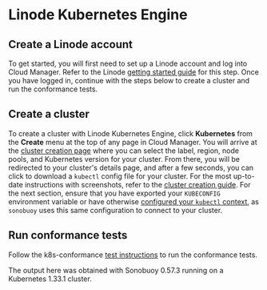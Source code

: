 # Linode Kubernetes Engine

## Create a Linode account

To get started, you will first need to set up a Linode account and log into Cloud Manager. Refer to the Linode [getting
started guide](https://techdocs.akamai.com/cloud-computing/docs/getting-started) for this step. Once you have
logged in, continue with the steps below to create a cluster and run the
conformance tests.

## Create a cluster

To create a cluster with Linode Kubernetes Engine, click **Kubernetes** from the
**Create** menu at the top of any page in Cloud Manager. You will arrive at
the [cluster creation page](https://cloud.linode.com/kubernetes/create) where
you can select the label, region, node pools, and Kubernetes version for your
cluster. From there, you will be redirected to your cluster's details page, and
after a few seconds, you can click to download a `kubectl` config file for your
cluster. For the most up-to-date instructions with screenshots, refer to the [cluster creation
guide](https://techdocs.akamai.com/cloud-computing/docs/create-a-cluster).
For the next section, ensure that you have exported your `KUBECONFIG`
environment variable or have otherwise [configured
your `kubectl`
context](https://kubernetes.io/docs/tasks/access-application-cluster/configure-access-multiple-clusters/),
as `sonobuoy` uses this same configuration to connect to your cluster.

## Run conformance tests

Follow the k8s-conformance
[test instructions](https://github.com/cncf/k8s-conformance/blob/master/instructions.md)
to run the conformance tests.

The output here was obtained with Sonobuoy 0.57.3 running on a Kubernetes 1.33.1 cluster.
